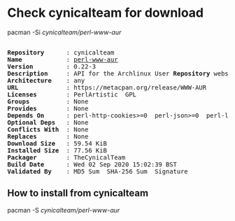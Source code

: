 # Check cynicalteam for download

pacman -Si *cynicalteam/perl-www-aur*

<div class="highlight"><pre class="highlight"><text>
<b>Repository</b>      : cynicalteam
<b>Name</b>            : <a href="../../x86_64/perl-www-aur-0.22-3-any.pkg.tar.zst">perl-www-aur</a>
<b>Version</b>         : 0.22-3
<b>Description</b>     : API for the Archlinux User <b>Repository</b> website.
<b>Architecture</b>    : any
<b>URL</b>             : https://metacpan.org/release/WWW-AUR
<b>Licenses</b>        : PerlArtistic  GPL
<b>Groups</b>          : None
<b>Provides</b>        : None
<b>Depends On</b>      : perl-http-cookies>=0  perl-json>=0  perl-lwp-protocol-https>=6  perl-uri>=0  perl-libwww>=0
<b>Optional Deps</b>   : None
<b>Conflicts With</b>  : None
<b>Replaces</b>        : None
<b>Download Size</b>   : 59.54 KiB
<b>Installed Size</b>  : 77.56 KiB
<b>Packager</b>        : TheCynicalTeam <wayne6324@gmail.com>
<b>Build Date</b>      : Wed 02 Sep 2020 15:02:39 BST
<b>Validated By</b>    : MD5 Sum  SHA-256 Sum  Signature
</text></pre></div>

## How to install from cynicalteam

pacman -S *cynicalteam/perl-www-aur*
